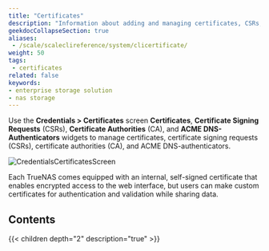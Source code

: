```yaml
---
title: "Certificates"
description: "Information about adding and managing certificates, CSRs, CAs, and ACME DNS-Authenticators in TrueNAS SCALE."
geekdocCollapseSection: true
aliases:
 - /scale/scaleclireference/system/clicertificate/
weight: 50
tags:
 - certificates
related: false
keywords:
- enterprise storage solution
- nas storage 
---
```


Use the **Credentials > Certificates** screen **Certificates**, **Certificate Signing Requests** (CSRs), **Certificate Authorities** (CA), and **ACME DNS-Authenticators** widgets to manage certificates, certificate signing requests (CSRs), certificate authorities (CA), and ACME DNS-authenticators.

![CredentialsCertificatesScreen](/images/SCALE/Credentials/CredentialsCertificatesScreen.png "Credentials Certificates Screen")

Each TrueNAS comes equipped with an internal, self-signed certificate that enables encrypted access to the web interface, but users can make custom certificates for authentication and validation while sharing data.

## Contents

{{< children depth="2" description="true" >}}

